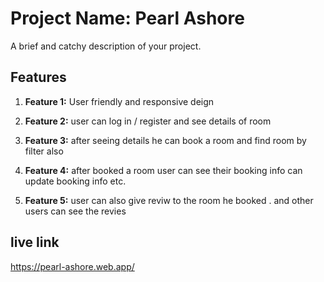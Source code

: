 # Project Name: Pearl Ashore

A brief and catchy description of your project.

## Features

1. **Feature 1:** User friendly and responsive deign  
   
2. **Feature 2:** user can log in / register and see details of room 

3. **Feature 3:** after seeing details he can book a room and find room by filter also

4. **Feature 4:** after booked a room user can see their booking info can update booking info etc.
5. **Feature 5:** user can also give reviw to the room he booked . and other users can see the revies 


## live link

https://pearl-ashore.web.app/
